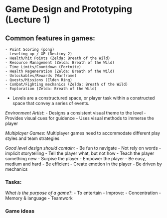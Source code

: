 # Game Design and Prototyping (Lecture 1)


## Common features in games:
    - Point Scoring (pong)
    - Leveling up / XP (Destiny 2)
    - Health/hit Points (Zelda: Breath of the Wild)
    - Resource Management (Zelda: Breath of the Wild)
    - Time Limits/Countdown (Fortnite)
    - Health Regeneration (Zelda: Breath of the Wild)
    - Unlockables/Rewards (Warframe)
    - Quests/Missions (Elden Ring)
    - Combat/Fighting mechanics (Zelda: Breath of the Wild)
    - Exploration (Zelda: Breath of the Wild)

- Levels are a constructured space, or player task within a constructed space that convey a series of events.

*Environment Artist*: 
    - Designs a consistent visual theme to the level
    - Provides visual cues for guidence
    - Uses visual methods to immerse the player

*Multiplayer Games*: Multiplayer games need to accommodate different play styles and team strategies

*Good level design should contain:*
    - Be fun to navigate
    - Not rely on words - implicit storytelling
    - Tell the player what, but not how
    - Teach the player something new
    - Surpise the player
    - Empower the player
    - Be easy, medium and hard
    - Be efficient
    - Create emotion in the player
    - Be driven by mechanics

### Tasks:

_What is the purpose of a game?_: 
    - To entertain
    - Improve:
        - Concentration
        - Memory & language
        - Teamwork


### Game ideas
